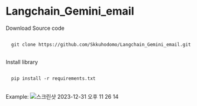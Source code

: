 # Langchain_Gemini_email


Download Source code 
<pre>
<code>
  git clone https://github.com/Skkuhodomo/Langchain_Gemini_email.git
</code>
</pre>

Install library
<pre>
<code>
  pip install -r requirements.txt
</code>
</pre>

Example:
![스크린샷 2023-12-31 오후 11 26 14](https://github.com/Skkuhodomo/Langchain_Gemini_email/assets/149789510/b89f0830-a132-4bee-bb46-e12dbba9f536)
